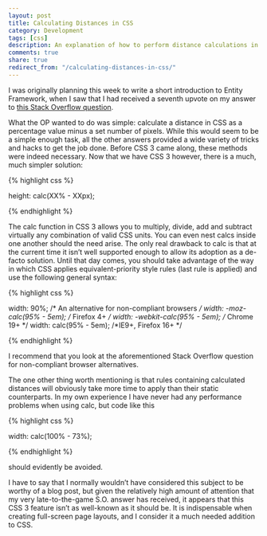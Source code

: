 ```yaml
---
layout: post
title: Calculating Distances in CSS
category: Development
tags: [css]
description: An explanation of how to perform distance calculations in CSS.
comments: true
share: true
redirect_from: "/calculating-distances-in-css/"
---
```

I was originally planning this week to write a short introduction to Entity Framework, when I saw that I had received a seventh upvote on my answer to [this Stack Overflow question](http://stackoverflow.com/q/2434602/1068266).

What the OP wanted to do was simple: calculate a distance in CSS as a percentage value minus a set number of pixels. While this would seem to be a simple enough task, all the other answers provided a wide variety of tricks and hacks to get the job done. Before CSS 3 came along, these methods were indeed necessary. Now that we have CSS 3 however, there is a much, much simpler solution:

{% highlight css %}

height: calc(XX% - XXpx);

{% endhighlight %}

The calc function in CSS 3 allows you to multiply, divide, add and subtract virtually any combination of valid CSS units. You can even nest calcs inside one another should the need arise.
<a id="more"></a><a id="more-132"></a>
The only real drawback to calc is that at the current time it isn’t well supported enough to allow its adoption as a de-facto solution. Until that day comes, you should take advantage of the way in which CSS applies equivalent-priority style rules (last rule is applied) and use the following general syntax:

{% highlight css %}

width: 90%; /* An alternative for non-compliant browsers */
width: -moz-calc(95% - 5em); /* Firefox 4+ */
width: -webkit-calc(95% - 5em); /* Chrome 19+ */
width: calc(95% - 5em); /*IE9+, Firefox 16+ */

{% endhighlight %}

I recommend that you look at the aforementioned Stack Overflow question for non-compliant browser alternatives.

The one other thing worth mentioning is that rules containing calculated distances will obviously take more time to apply than their static counterparts. In my own experience I have never had any performance problems when using calc, but code like this

{% highlight css %}

width: calc(100% - 73%);

{% endhighlight %}

should evidently be avoided.

I have to say that I normally wouldn’t have considered this subject to be worthy of a blog post, but given the relatively high amount of attention that my very late-to-the-game S.O. answer has received, it appears that this CSS 3 feature isn’t as well-known as it should be. It is indispensable when creating full-screen page layouts, and I consider it a much needed addition to CSS.

